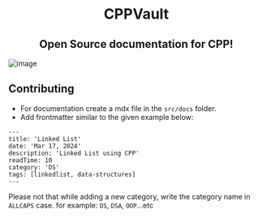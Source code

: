 <div align='center'>
    <h1>CPPVault</h1>
    <h2>Open Source documentation for CPP!</h2>
</div>

![image](https://github.com/pranshu05/pranshu05/assets/70943732/f0d7ded9-c81c-427e-aadf-a4f1b0f26673)

## Contributing

-   For documentation create a mdx file in the `src/docs` folder.
-   Add frontmatter similar to the given example below:

```mdx
---
title: 'Linked List'
date: 'Mar 17, 2024'
description: 'Linked List using CPP'
readTime: 10
category: 'DS'
tags: [linkedlist, data-structures]
---
```

Please not that while adding a new category, write the category name in `ALLCAPS` case. for example: `DS`, `DSA`, `OOP`...etc
